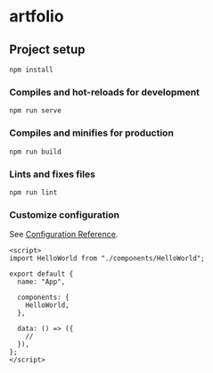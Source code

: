 # artfolio

## Project setup

```shell
npm install
```

### Compiles and hot-reloads for development

```shell
npm run serve
```

### Compiles and minifies for production

```shell
npm run build
```

### Lints and fixes files

```shell
npm run lint
```

### Customize configuration

See [Configuration Reference](https://cli.vuejs.org/config/).

```vue
<script>
import HelloWorld from "./components/HelloWorld";

export default {
  name: "App",

  components: {
    HelloWorld,
  },

  data: () => ({
    //
  }),
};
</script>
```
